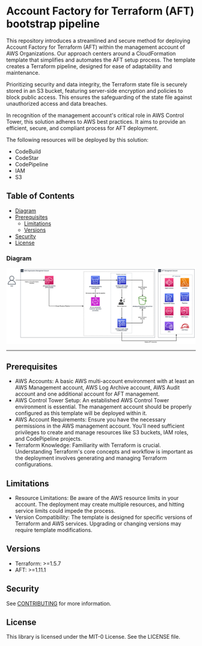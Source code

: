 
# Account Factory for Terraform (AFT) bootstrap pipeline

This repository introduces a streamlined and secure method for deploying Account Factory for Terraform (AFT) within the management account of AWS Organizations. Our approach centers around a CloudFormation template that simplifies and automates the AFT setup process. The template creates a Terraform pipeline, designed for ease of adaptability and maintenance.

Prioritizing security and data integrity, the Terraform state file is securely stored in an S3 bucket, featuring server-side encryption and policies to block public access. This ensures the safeguarding of the state file against unauthorized access and data breaches.

In recognition of the management account's critical role in AWS Control Tower, this solution adheres to AWS best practices. It aims to provide an efficient, secure, and compliant process for AFT deployment.

The following resources will be deployed by this solution:

- CodeBuild
- CodeStar
- CodePipeline
- IAM
- S3

## Table of Contents

- [Diagram](#diagram)
- [Prerequisites](#prerequisites)
    - [Limitations](#limitations)
    - [Versions](#versions)
- [Security](#security)
- [License](#license)

### Diagram

![diagram](diagram/aft-bootstrap-pipeline.jpg)

---

## Prerequisites

- AWS Accounts: A basic AWS multi-account environment with at least an AWS Management account, AWS Log Archive account, AWS Audit account and one additional account for AFT management.
- AWS Control Tower Setup: An established AWS Control Tower environment is essential. The management account should be properly configured as this template will be deployed within it.
- AWS Account Requirements: Ensure you have the necessary permissions in the AWS management account. You'll need sufficient privileges to create and manage resources like S3 buckets, IAM roles, and CodePipeline projects.
- Terraform Knowledge: Familiarity with Terraform is crucial. Understanding Terraform's core concepts and workflow is important as the deployment involves generating and managing Terraform configurations.

## Limitations 

- Resource Limitations: Be aware of the AWS resource limits in your account. The deployment may create multiple resources, and hitting service limits could impede the process.
- Version Compatibility: The template is designed for specific versions of Terraform and AWS services. Upgrading or changing versions may require template modifications.

## Versions

- Terraform: >=1.5.7
- AFT: >=1.11.1

## Security

See [CONTRIBUTING](CONTRIBUTING.md#security-issue-notifications) for more information.

## License

This library is licensed under the MIT-0 License. See the LICENSE file.
